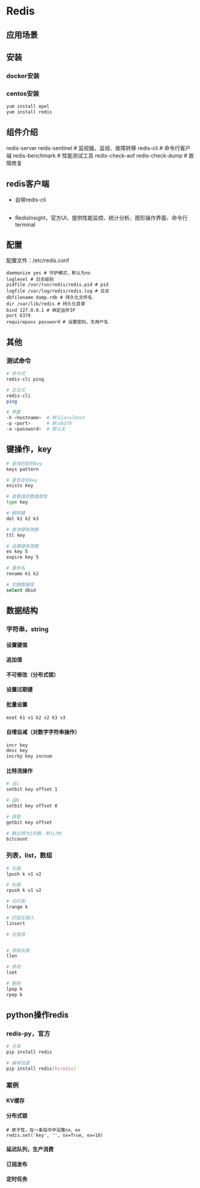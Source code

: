 # Redis



## 应用场景





## 安装



### docker安装



### centos安装

```bash
yum install epel
yum install redis
```



## 组件介绍

redis-server
reids-sentinel # 监视器，监视、故障转移
redis-cli # 命令行客户端
redis-benchmark # 性能测试工具
redis-check-aof redis-check-dump # 故障修复



## redis客户端

* 自带redis-cli

```bash
```

* RedisInsight，官方UI，提供性能监控、统计分析、图形操作界面、命令行terminal



## 配置

配置文件：/etc/redis.conf

```
daemonize yes # 守护模式，默认为no
loglevel # 日志级别
pidfile /var/run/redis/redis.pid # pid
logfile /var/log/redis/redis.log # 日志
dbfilename dump.rdb # 持久化文件名
dir /var/lib/redis # 持久化目录
bind 127.0.0.1 # 绑定监听IP
port 6379
requirepass password # 设置密码，无用户名  
```

## 其他

### 测试命令

```bash
# 命令式
redis-cli ping

# 交互式
redis-cli
ping

# 参数
-h <hostname>  # 默认localhost
-p <port>      # 默认6379
-a <password>  # 默认无
```







## 键操作，key

```bash
# 查询匹配的key
keys pattern

# 是否存在key
exists key

# 查看值的数据类型
type key

# 删除键
del k1 k2 k3

# 查询键有效期
ttl key

# 设置键有效期
ex key 5
expire key 5

# 重命名
rename k1 k2

# 切换数据库
select dbid
```

### 



## 数据结构



### 字符串，string

#### 设置键值



#### 追加值



#### 不可修改（分布式锁）



#### 设置过期键



#### 批量设置

```bash
mset k1 v1 k2 v2 k3 v3
```



#### 自增自减（对数字字符串操作）

```bash
incr key
desc key
incrby key incnum

```



#### 比特流操作

```bash
# 设1
setbit key offset 1

# 设0
setbit key offset 0

# 获取
getbit key offset 

# 数比特为1的数，默认为0
bitcount 
```



### 列表，list，数组

```bash
# 左插
lpush k v1 v2

# 右插
rpush k v1 v2

# 切片取
lrange k

# 匹配左插入
linsert 

# 左查找


# 获取长度
llen

# 修改
lset

# 删除
lpop k
rpop k


```



## python操作redis

### redis-py，官方

```bash
# 主库
pip install redis

# 编译加速
pip install redis[hiredis]
```



### 案例

#### KV缓存





#### 分布式锁

```
# 原子性，在一条指令中设置nx、ex
redis.set('key', '', nx=True, ex=10)
```





#### 延迟队列，生产消费





#### 订阅发布







#### 定时任务





